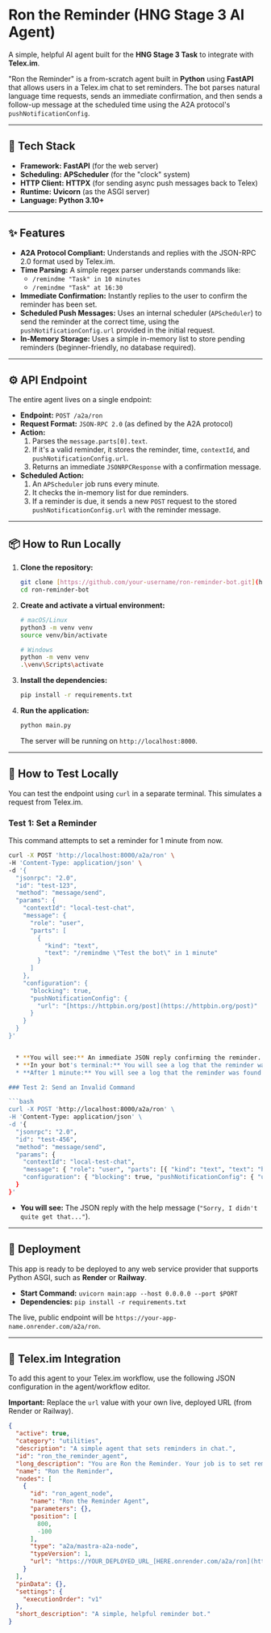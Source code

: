 # Ron the Reminder (HNG Stage 3 AI Agent)

A simple, helpful AI agent built for the **HNG Stage 3 Task** to integrate with **Telex.im**.

"Ron the Reminder" is a from-scratch agent built in **Python** using **FastAPI** that allows users in a Telex.im chat to set reminders. The bot parses natural language time requests, sends an immediate confirmation, and then sends a follow-up message at the scheduled time using the A2A protocol's `pushNotificationConfig`.

---

## 🚀 Tech Stack

* **Framework:** **FastAPI** (for the web server)
* **Scheduling:** **APScheduler** (for the "clock" system)
* **HTTP Client:** **HTTPX** (for sending async push messages back to Telex)
* **Runtime:** **Uvicorn** (as the ASGI server)
* **Language:** **Python 3.10+**

---

## ✨ Features

* **A2A Protocol Compliant:** Understands and replies with the JSON-RPC 2.0 format used by Telex.im.
* **Time Parsing:** A simple regex parser understands commands like:
    * `/remindme "Task" in 10 minutes`
    * `/remindme "Task" at 16:30`
* **Immediate Confirmation:** Instantly replies to the user to confirm the reminder has been set.
* **Scheduled Push Messages:** Uses an internal scheduler (`APScheduler`) to send the reminder at the correct time, using the `pushNotificationConfig.url` provided in the initial request.
* **In-Memory Storage:** Uses a simple in-memory list to store pending reminders (beginner-friendly, no database required).

---

## ⚙️ API Endpoint

The entire agent lives on a single endpoint:

* **Endpoint:** `POST /a2a/ron`
* **Request Format:** `JSON-RPC 2.0` (as defined by the A2A protocol)
* **Action:**
    1.  Parses the `message.parts[0].text`.
    2.  If it's a valid reminder, it stores the reminder, time, `contextId`, and `pushNotificationConfig.url`.
    3.  Returns an immediate `JSONRPCResponse` with a confirmation message.
* **Scheduled Action:**
    1.  An `APScheduler` job runs every minute.
    2.  It checks the in-memory list for due reminders.
    3.  If a reminder is due, it sends a new `POST` request to the stored `pushNotificationConfig.url` with the reminder message.

---

## 📦 How to Run Locally

1.  **Clone the repository:**
    ```bash
    git clone [https://github.com/your-username/ron-reminder-bot.git](https://github.com/your-username/ron-reminder-bot.git)
    cd ron-reminder-bot
    ```

2.  **Create and activate a virtual environment:**
    ```bash
    # macOS/Linux
    python3 -m venv venv
    source venv/bin/activate
    
    # Windows
    python -m venv venv
    .\venv\Scripts\activate
    ```

3.  **Install the dependencies:**
    ```bash
    pip install -r requirements.txt
    ```

4.  **Run the application:**
    ```bash
    python main.py
    ```
    The server will be running on `http://localhost:8000`.

---

## 🧪 How to Test Locally

You can test the endpoint using `curl` in a separate terminal. This simulates a request from Telex.im.

### Test 1: Set a Reminder

This command attempts to set a reminder for 1 minute from now.

```bash
curl -X POST 'http://localhost:8000/a2a/ron' \
-H 'Content-Type: application/json' \
-d '{
  "jsonrpc": "2.0",
  "id": "test-123",
  "method": "message/send",
  "params": {
    "contextId": "local-test-chat",
    "message": {
      "role": "user",
      "parts": [
        {
          "kind": "text",
          "text": "/remindme \"Test the bot\" in 1 minute"
        }
      ]
    },
    "configuration": {
      "blocking": true,
      "pushNotificationConfig": {
        "url": "[https://httpbin.org/post](https://httpbin.org/post)"
      }
    }
  }
}'


  * **You will see:** An immediate JSON reply confirming the reminder.
  * **In your bot's terminal:** You will see a log that the reminder was set.
  * **After 1 minute:** You will see a log that the reminder was found and sent (e.g., `Sending reminder to local-test-chat...`).

### Test 2: Send an Invalid Command

```bash
curl -X POST 'http://localhost:8000/a2a/ron' \
-H 'Content-Type: application/json' \
-d '{
  "jsonrpc": "2.0",
  "id": "test-456",
  "method": "message/send",
  "params": {
    "contextId": "local-test-chat",
    "message": { "role": "user", "parts": [{ "kind": "text", "text": "hello" }] },
    "configuration": { "blocking": true, "pushNotificationConfig": { "url": "..." } }
  }
}'
```

  * **You will see:** The JSON reply with the help message (`"Sorry, I didn't quite get that..."`).

-----

## 🚀 Deployment

This app is ready to be deployed to any web service provider that supports Python ASGI, such as **Render** or **Railway**.

  * **Start Command:** `uvicorn main:app --host 0.0.0.0 --port $PORT`
  * **Dependencies:** `pip install -r requirements.txt`

The live, public endpoint will be `https://your-app-name.onrender.com/a2a/ron`.

-----

## 🔗 Telex.im Integration

To add this agent to your Telex.im workflow, use the following JSON configuration in the agent/workflow editor.

**Important:** Replace the `url` value with your own live, deployed URL (from Render or Railway).

```json
{
  "active": true,
  "category": "utilities",
  "description": "A simple agent that sets reminders in chat.",
  "id": "ron_the_reminder_agent",
  "long_description": "You are Ron the Reminder. Your job is to set reminders. Users will send you messages like /remindme \"task\" in 10 minutes or /remindme \"task\" at 17:30. You will confirm the reminder and send a message back at the specified time.",
  "name": "Ron the Reminder",
  "nodes": [
    {
      "id": "ron_agent_node",
      "name": "Ron the Reminder Agent",
      "parameters": {},
      "position": [
        800,
        -100
      ],
      "type": "a2a/mastra-a2a-node",
      "typeVersion": 1,
      "url": "https://YOUR_DEPLOYED_URL_[HERE.onrender.com/a2a/ron](https://HERE.onrender.com/a2a/ron)"
    }
  ],
  "pinData": {},
  "settings": {
    "executionOrder": "v1"
  },
  "short_description": "A simple, helpful reminder bot."
}
```

```
```
